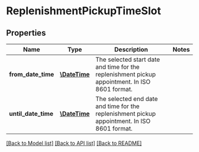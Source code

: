 # ReplenishmentPickupTimeSlot

## Properties
Name | Type | Description | Notes
------------ | ------------- | ------------- | -------------
**from_date_time** | [**\DateTime**](\DateTime.md) | The selected start date and time for the replenishment pickup appointment. In ISO 8601 format. | 
**until_date_time** | [**\DateTime**](\DateTime.md) | The selected end date and time for the replenishment pickup appointment. In ISO 8601 format. | 

[[Back to Model list]](../README.md#documentation-for-models) [[Back to API list]](../README.md#documentation-for-api-endpoints) [[Back to README]](../README.md)


